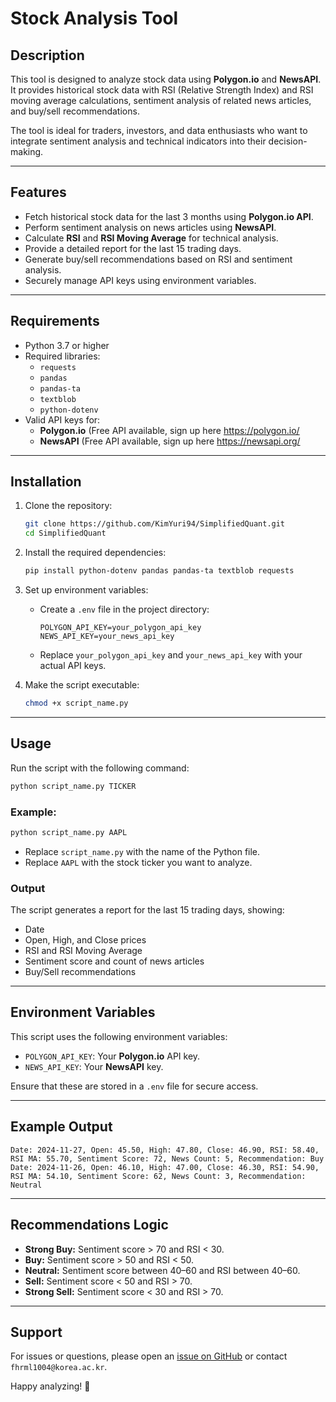# Stock Analysis Tool

## Description
This tool is designed to analyze stock data using **Polygon.io** and **NewsAPI**. It provides historical stock data with RSI (Relative Strength Index) and RSI moving average calculations, sentiment analysis of related news articles, and buy/sell recommendations.

The tool is ideal for traders, investors, and data enthusiasts who want to integrate sentiment analysis and technical indicators into their decision-making.

---

## Features
- Fetch historical stock data for the last 3 months using **Polygon.io API**.
- Perform sentiment analysis on news articles using **NewsAPI**.
- Calculate **RSI** and **RSI Moving Average** for technical analysis.
- Provide a detailed report for the last 15 trading days.
- Generate buy/sell recommendations based on RSI and sentiment analysis.
- Securely manage API keys using environment variables.

---

## Requirements
- Python 3.7 or higher
- Required libraries:
  - `requests`
  - `pandas`
  - `pandas-ta`
  - `textblob`
  - `python-dotenv`
- Valid API keys for:
  - **Polygon.io** (Free API available, sign up here https://polygon.io/
  - **NewsAPI** (Free API available, sign up here https://newsapi.org/

---

## Installation

1. Clone the repository:
   ```bash
   git clone https://github.com/KimYuri94/SimplifiedQuant.git
   cd SimplifiedQuant
   ```

2. Install the required dependencies:
   ```bash
   pip install python-dotenv pandas pandas-ta textblob requests
   ```

3. Set up environment variables:
   - Create a `.env` file in the project directory:
     ```env
     POLYGON_API_KEY=your_polygon_api_key
     NEWS_API_KEY=your_news_api_key
     ```
   - Replace `your_polygon_api_key` and `your_news_api_key` with your actual API keys.

4. Make the script executable:
   ```bash
   chmod +x script_name.py
   ```

---

## Usage

Run the script with the following command:
```bash
python script_name.py TICKER
```

### Example:
```bash
python script_name.py AAPL
```

- Replace `script_name.py` with the name of the Python file.
- Replace `AAPL` with the stock ticker you want to analyze.

### Output
The script generates a report for the last 15 trading days, showing:
- Date
- Open, High, and Close prices
- RSI and RSI Moving Average
- Sentiment score and count of news articles
- Buy/Sell recommendations

---

## Environment Variables

This script uses the following environment variables:
- `POLYGON_API_KEY`: Your **Polygon.io** API key.
- `NEWS_API_KEY`: Your **NewsAPI** key.

Ensure that these are stored in a `.env` file for secure access.

---

## Example Output

```
Date: 2024-11-27, Open: 45.50, High: 47.80, Close: 46.90, RSI: 58.40, RSI MA: 55.70, Sentiment Score: 72, News Count: 5, Recommendation: Buy
Date: 2024-11-26, Open: 46.10, High: 47.00, Close: 46.30, RSI: 54.90, RSI MA: 54.10, Sentiment Score: 62, News Count: 3, Recommendation: Neutral
```

---

## Recommendations Logic

- **Strong Buy:** Sentiment score > 70 and RSI < 30.
- **Buy:** Sentiment score > 50 and RSI < 50.
- **Neutral:** Sentiment score between 40–60 and RSI between 40–60.
- **Sell:** Sentiment score < 50 and RSI > 70.
- **Strong Sell:** Sentiment score < 30 and RSI > 70.

---

## Support

For issues or questions, please open an [issue on GitHub](https://github.com/your-repo-name/issues) or contact `fhrml1004@korea.ac.kr`.

Happy analyzing! 🚀
